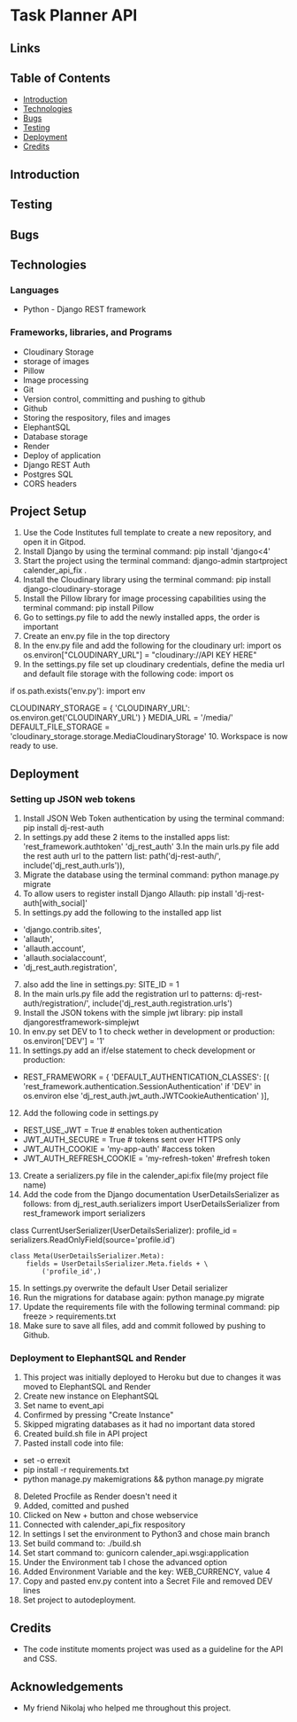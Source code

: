 # Task Planner API

## Links

## Table of Contents
- [Introduction](#introduction)
- [Technologies](#technologies)
- [Bugs](#bugs)
- [Testing](#testing)
- [Deployment](#deployment)
- [Credits](#credits)

## Introduction

## Testing

## Bugs

## Technologies
### Languages
 - Python - Django REST framework
### Frameworks, libraries, and Programs
 - Cloudinary Storage
  - storage of images
 - Pillow
  - Image processing
 - Git
  - Version control, committing and pushing to github
 - Github
  - Storing the respository, files and images
 - ElephantSQL
  - Database storage
 - Render
  - Deploy of application
 - Django REST Auth
 - Postgres SQL
 - CORS headers

## Project Setup
1. Use the Code Institutes full template to create a new repository, and open it in Gitpod.
2. Install Django by using the terminal command: pip install 'django<4'
3. Start the project using the terminal command: django-admin startproject calender_api_fix .
4. Install the Cloudinary library using the terminal command: pip install django-cloudinary-storage
5. Install the Pillow library for image processing capabilities using the terminal command: pip install Pillow
6. Go to settings.py file to add the newly installed apps, the order is important
7. Create an env.py file in the top directory
8. In the env.py file and add the following for the cloudinary url: import os
os.environ["CLOUDINARY_URL"] = "cloudinary://API KEY HERE"
9. In the settings.py file set up cloudinary credentials, define the media url and default file storage with the following code:
import os

if os.path.exists('env.py'):
    import env

CLOUDINARY_STORAGE = {
    'CLOUDINARY_URL': os.environ.get('CLOUDINARY_URL')
}
MEDIA_URL = '/media/'
DEFAULT_FILE_STORAGE = 'cloudinary_storage.storage.MediaCloudinaryStorage'
10. Workspace is now ready to use.

## Deployment
### Setting up JSON web tokens
1. Install JSON Web Token authentication by using the terminal command: pip install dj-rest-auth
2. In settings.py add these 2 items to the installed apps list: 'rest_framework.authtoken' 'dj_rest_auth'
3.In the main urls.py file add the rest auth url to the pattern list: path('dj-rest-auth/', include('dj_rest_auth.urls')),
4. Migrate the database using the terminal command: python manage.py migrate
5. To allow users to register install Django Allauth: pip install 'dj-rest-auth[with_social]'
6. In settings.py add the following to the installed app list
- 'django.contrib.sites',
- 'allauth',
- 'allauth.account',
- 'allauth.socialaccount',
- 'dj_rest_auth.registration',
7. also add the line in settings.py: SITE_ID = 1
8. In the main urls.py file add the registration url to patterns: dj-rest-auth/registration/', include('dj_rest_auth.registration.urls')
9. Install the JSON tokens with the simple jwt library: pip install djangorestframework-simplejwt
10. In env.py set DEV to 1 to check wether in development or production: os.environ['DEV'] = '1'
11. In settings.py add an if/else statement to check development or production:
- REST_FRAMEWORK = {
    'DEFAULT_AUTHENTICATION_CLASSES': [(
        'rest_framework.authentication.SessionAuthentication'
        if 'DEV' in os.environ
        else 'dj_rest_auth.jwt_auth.JWTCookieAuthentication'
    )],
12. Add the following code in settings.py
- REST_USE_JWT = True # enables token authentication
- JWT_AUTH_SECURE = True # tokens sent over HTTPS only
- JWT_AUTH_COOKIE = 'my-app-auth' #access token
- JWT_AUTH_REFRESH_COOKIE = 'my-refresh-token' #refresh token
13. Create a serializers.py file in the calender_api:fix file(my project file name)
14. Add the code from the Django documentation UserDetailsSerializer as follows:
from dj_rest_auth.serializers import UserDetailsSerializer
from rest_framework import serializers


class CurrentUserSerializer(UserDetailsSerializer):
    profile_id = serializers.ReadOnlyField(source='profile.id')
    
    class Meta(UserDetailsSerializer.Meta):
        fields = UserDetailsSerializer.Meta.fields + \
            ('profile_id',)
15. In settings.py overwrite the default User Detail serializer
16. Run the migrations for database again: python manage.py migrate
17. Update the requirements file with the following terminal command: pip freeze > requirements.txt
18. Make sure to save all files, add and commit followed by pushing to Github.

### Deployment to ElephantSQL and Render
1. This project was initially deployed to Heroku but due to changes it was moved to ElephantSQL and Render
2. Create new instance on ElephantSQL
3. Set name to event_api
4. Confirmed by pressing "Create Instance"
5. Skipped migrating databases as it had no important data stored
6. Created build.sh file in API project
7. Pasted install code into file:
 - set -o errexit
 - pip install -r requirements.txt
 - python manage.py makemigrations && python manage.py migrate
8. Deleted Procfile as Render doesn't need it
9. Added, comitted and pushed
10. Clicked on New + button and chose webservice 
11. Connected with calender_api_fix respository
12. In settings I set the environment to Python3 and chose main branch
13. Set build command to: ./build.sh
14. Set start command to:  gunicorn calender_api.wsgi:application
15. Under the Environment tab I chose the advanced option
16. Added Environment Variable and the key: WEB_CURRENCY, value 4
17. Copy and pasted env.py content into a Secret File and removed DEV lines
18. Set project to autodeployment. 

## Credits
 - The code institute moments project was used as a guideline for the API and CSS. 
## Acknowledgements
 - My friend Nikolaj who helped me throughout this project.
